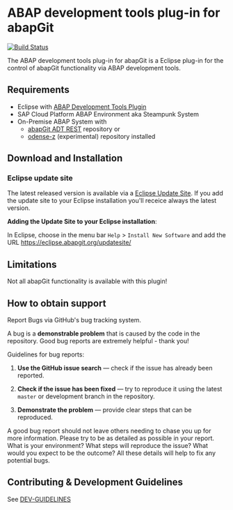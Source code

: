 # ABAP development tools plug-in for abapGit
[![Build Status](https://travis-ci.com/abapGit/ADT_Frontend.svg?branch=master)](https://travis-ci.com/abapGit/ADT_Frontend)

The ABAP development tools plug-in for abapGit is a Eclipse plug-in for the control of abapGit functionality via ABAP development tools.

## Requirements
* Eclipse with [ABAP Development Tools Plugin](https://tools.hana.ondemand.com/#abap)
* SAP Cloud Platform ABAP Environment aka Steampunk System
* On-Premise ABAP System with
    * [abapGit ADT REST](https://github.com/abapGit/ADT_Backend) repository or
    * [odense-z](https://github.com/abapGit/odense-z) (experimental) repository installed

## Download and Installation
### Eclipse update site
The latest released version is available via a [Eclipse Update Site](https://eclipse.abapgit.org/updatesite/).
If you add the update site to your Eclipse installation you'll receice always the latest version.

**Adding the Update Site to your Eclipse installation**:

In Eclipse, choose in the menu bar `Help` > `Install New Software` and add the URL https://eclipse.abapgit.org/updatesite/

## Limitations
Not all abapGit functionality is available with this plugin!

## How to obtain support
Report Bugs via GitHub's bug tracking system.

A bug is a **demonstrable problem** that is caused by the code in the repository. Good bug reports are extremely helpful - thank you!

Guidelines for bug reports:

1. **Use the GitHub issue search** &mdash; check if the issue has already been
   reported.

2. **Check if the issue has been fixed** &mdash; try to reproduce it using the
   latest `master` or development branch in the repository.

3. **Demonstrate the problem** &mdash; provide clear steps that can be reproduced.

A good bug report should not leave others needing to chase you up for more information. Please try to be as detailed as possible in your report. What is your environment? What steps will reproduce the issue? What would you expect to be the outcome? All these details will help to fix any potential bugs.

## Contributing & Development Guidelines
See [DEV-GUIDELINES](DEV-GUIDELINES.md)